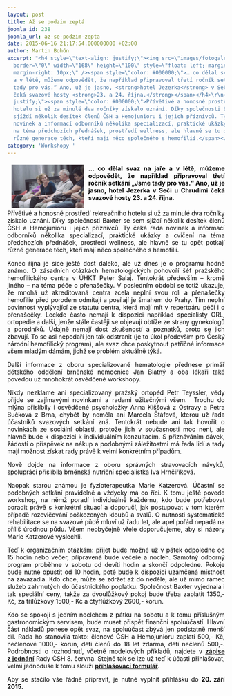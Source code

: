 ```yaml
---
layout: post
title: Až se podzim zeptá
joomla_id: 238
joomla_url: az-se-podzim-zepta
date: 2015-06-16 21:17:54.000000000 +02:00
author: Martin Bohůn
excerpt: "<h4 style=\"text-align: justify;\"><img src=\"images/fotogalerie/workshopy/jezerka_2014/17.jpg\"
  border=\"0\" width=\"168\" height=\"100\" style=\"float: left; margin-left: 10px;
  margin-right: 10px;\" /><span style=\"color: #000000;\">… co dělal svaz na jaře
  a v létě, můžeme odpovědět, že například připravoval třetí ročník setkání „Jsme
  tady pro vás.“ Ano, už je jasno, <strong>hotel Jezerka</strong> v Seči u Chrudimi
  čeká svazové hosty <strong>23. a 24. října.</strong></span></h4>\r\n<p style=\"text-align:
  justify;\"><span style=\"color: #000000;\">Přívětivé a honosné prostředí rekreačního
  hotelu si už za minulé dva ročníky získalo uznání. Díky společnosti Baxter se sem
  sjíždí několik desítek členů ČSH a Hemojunioru i jejich příznivců. Ty čeká řada
  novinek a informací odborníků několika specializací, praktické ukázky a cvičení
  na téma předchozích přednášek, prostředí wellness, ale hlavně se tu opět potkají
  různé generace těch, kteří mají něco společného s hemofilií.</span></p>"
category: 'Workshopy '
---
```

<h4 style="text-align: justify;"><img src="images/fotogalerie/workshopy/jezerka_2014/17.jpg" border="0" width="168" height="100" style="float: left; margin-left: 10px; margin-right: 10px;" /><span style="color: #000000;">… co dělal svaz na jaře a v létě, můžeme odpovědět, že například připravoval třetí ročník setkání „Jsme tady pro vás.“ Ano, už je jasno, <strong>hotel Jezerka</strong> v Seči u Chrudimi čeká svazové hosty <strong>23. a 24. října.</strong></span></h4>

<p style="text-align: justify;"><span style="color: #000000;">Přívětivé a honosné prostředí rekreačního hotelu si už za minulé dva ročníky získalo uznání. Díky společnosti Baxter se sem sjíždí několik desítek členů ČSH a Hemojunioru i jejich příznivců. Ty čeká řada novinek a informací odborníků několika specializací, praktické ukázky a cvičení na téma předchozích přednášek, prostředí wellness, ale hlavně se tu opět potkají různé generace těch, kteří mají něco společného s hemofilií.</span></p>



<p style="text-align: justify;"><span style="color: #000000;">Konec října je sice ještě dost daleko, ale už dnes je o programu hodně známo. O zásadních otázkách hematologických pohovoří šéf pražského hemofilického centra v ÚHKT Peter Salaj. Tentokrát především – kromě jiného – na téma péče o přenašečky. V posledním období se totiž ukazuje, že mnohá už akreditovaná centra zcela neplní svou roli a přenašečky hemofilie před porodem odmítají a posílají je šmahem do Prahy. Tím neplní povinnost vyplývající ze statutu centra, která mají mít v repertoáru péči i o přenašečky. Leckde často nemají k dispozici například specialisty ORL, ortopedie a další, jenže stále častěji se objevují obtíže ze strany gynekologů a porodníků. Údajně nemají dost zkušeností a poznatků, proto se jich zbavují. To se asi nepodaří jen tak odstranit (je to úkol především pro Český národní hemofilický program), ale svaz chce poskytnout patřičné informace všem mladým dámám, jichž se problém aktuálně týká.</span></p>

<p style="text-align: justify;"><span style="color: #000000;">Další informace z oboru specializované hematologie přednese primář dětského oddělení brněnské nemocnice Jan Blatný a oba lékaři také povedou už mnohokrát osvědčené workshopy.</span></p>

<p style="text-align: justify;"><span style="color: #000000;">Nikdy nezklame ani specializovaný pražský ortopéd Petr Teyssler, védy přijde se zajímavými novinkami a radami užitečnými všem.  Trochu do mlýna přislíbily i osvědčené psycholožky Anna Kiššová z Ostravy a Petra Bučková z Brna, chybět by neměla ani Marcela Štáfová, kterou už řada účastníků svazových setkání zná. Tentokrát nebude ani tak hovořit o novinkách ze sociální oblasti, protože jich v současnosti moc není, ale hlavně bude k dispozici k individuálním konzultacím. S přiznáváním dávek, žádostí o příspěvek na nákup a podobnými záležitostmi má řada lidí a tady mají možnost získat rady právě k velmi konkrétním případům.</span></p>

<p style="text-align: justify;"><span style="color: #000000;">Nově dojde na informace z oboru správných stravovacích návyků, spolupráci přislíbila brněnská nutriční specialistka Iva Hrnčiříková.</span></p>

<p style="text-align: justify;"><span style="color: #000000;">Naopak starou známou je fyzioterapeutka Marie Katzerová. Účastní se podobných setkání pravidelně a vždycky má co říci. K tomu ještě povede workshop, na němž poradí individuálně každému, kdo bude potřebovat poradit právě s konkrétní situací a doporučí, jak postupovat v tom kterém případě rozcvičování poškozených kloubů a svalů. O nutnosti systematické rehabilitace se na svazové půdě mluví už řadu let, ale apel pořád nepadá na příliš úrodnou půdu. Všem neobyčejně vřele doporučujeme, aby si názory Marie Katzerové vyslechli.</span></p>

<p style="text-align: justify;"><span style="color: #000000;">Teď k organizačním otázkám: přijet bude možné už v pátek odpoledne od 15 hodin nebo večer, připravená bude večeře a nocleh. Samotný odborný program proběhne v sobotu od devíti hodin a skončí odpoledne. Pokoje bude nutné opustit od 10 hodin, poté bude k dispozici uzamčená místnost na zavazadla. Kdo chce, může se zdržet až do neděle, ale už mimo rámec služeb zahrnutých do účastnického poplatku. Společnost Baxter vyjednala i tak speciální ceny, takže za dvoulůžkový pokoj bude třeba zaplatit 1350,- Kč, za třílůžkový 1500,- Kč a čtyřlůžkový 2600,- korun.</span></p>

<p style="text-align: justify;"><span style="color: #000000;">Kdo se spokojí s jedním noclehem z pátku na sobotu a k tomu příslušným gastronomickým servisem, bude muset přispět finanční spoluúčastí. Hlavní část nákladů ponese opět svaz, na spoluúčast zbývá jen podstatně menší díl. Rada ho stanovila takto: členové ČSH a Hemojunioru zaplatí 500,- Kč, nečlenové 1000,- korun, děti členů do 18 let zdarma, dětí nečlenů 500,-. Podrobnosti o rozhodnutí, včetně modelových příkladů, najdete v</span><span style="color: #000000;"> <strong><a href="index.php/cs/accordion-a/zapisy-z-porad/236-zapis-z-jednani-rady-csh-08-06-2015" title="Zápis 8.6.2015">zápise z jednání</a></strong> Rady ČSH 8. června. Stejně tak se lze už teď k účasti přihlašovat, velmi jednoduše k tomu slouží <a href="index.php/cs/?option=com_chronoforms&amp;chronoform=Deadline" title="Deadline"><strong>přihlašovací formulář</strong></a>.</span></p>

<p style="text-align: justify;"><span style="color: #000000;">Aby se stačilo vše řádně připravit, je nutné vyplnit přihlášku do <strong>20. září 2015.</strong>  </span></p>
